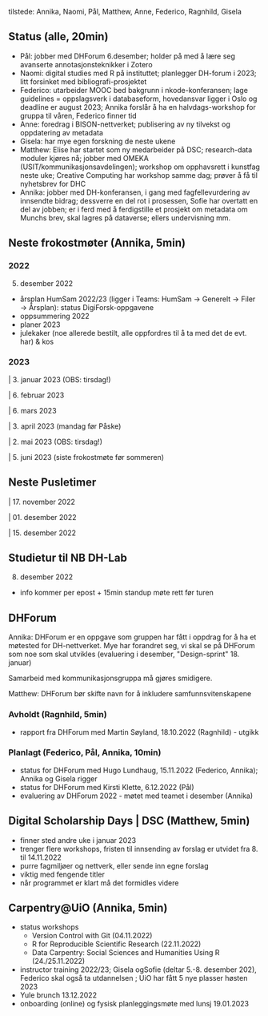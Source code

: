 tilstede: Annika, Naomi, Pål, Matthew, Anne, Federico, Ragnhild, Gisela

## Status (alle, 20min)

- Pål: jobber med DHForum 6.desember; holder på med å lære seg avanserte annotasjonsteknikker i Zotero
- Naomi: digital studies med R på instituttet; planlegger DH-forum i 2023; litt forsinket med bibliografi-prosjektet
- Federico: utarbeider MOOC bed bakgrunn i nkode-konferansen; lage guidelines = oppslagsverk i databaseform, hovedansvar ligger i Oslo og deadline er august 2023; Annika forslår å ha en halvdags-workshop for gruppa til våren, Federico finner tid
- Anne: foredrag i BISON-nettverket; publisering av ny tilvekst og oppdatering av metadata
- Gisela: har mye egen forskning de neste ukene
- Matthew: Elise har startet som ny medarbeider på DSC; research-data moduler kjøres nå; jobber med OMEKA (USIT/kommunikasjonsavdelingen); workshop om opphavsrett i kunstfag neste uke; Creative Computing har workshop samme dag; prøver å få til nyhetsbrev for DHC
- Annika: jobber med DH-konferansen, i gang med fagfellevurdering av innsendte bidrag; dessverre en del rot i prosessen, Sofie har overtatt en del av jobben; er i ferd med å ferdigstille et prosjekt om metadata om Munchs brev, skal lagres på dataverse; ellers undervisning mm.

      
## Neste frokostmøter (Annika, 5min)

### 2022

5. desember 2022
  - årsplan HumSam 2022/23 (ligger i Teams: HumSam -> Generelt -> Filer -> Årsplan): status DigiForsk-oppgavene
  - oppsummering 2022
  - planer 2023
  - julekaker (noe allerede bestilt, alle oppfordres til å ta med det de evt. har) & kos

### 2023
| 3. januar 2023 (OBS: tirsdag!)

| 6. februar 2023

| 6. mars 2023

| 3. april 2023 (mandag før Påske)

| 2. mai 2023 (OBS: tirsdag!)

| 5. juni 2023 (siste frokostmøte før sommeren)

## Neste Pusletimer

| 17. november 2022

| 01. desember 2022

| 15. desember 2022

## Studietur til NB DH-Lab

08. desember 2022
  - info kommer per epost + 15min standup møte rett før turen

## DHForum

Annika: DHForum er en oppgave som gruppen har fått i oppdrag for å ha et møtested for DH-nettverket.  Mye har forandret seg, vi skal se på DHForum som noe som skal utvikles (evaluering i desember, "Design-sprint" 18. januar)

Samarbeid med kommunikasjonsgruppa må gjøres smidigere.

Matthew: DHForum bør skifte navn for å inkludere samfunnsvitenskapene

### Avholdt (Ragnhild, 5min)
- rapport fra DHForum med Martin Søyland, 18.10.2022 (Ragnhild) - utgikk

### Planlagt (Federico, Pål, Annika, 10min)
- status for DHForum med Hugo Lundhaug, 15.11.2022 (Federico, Annika); Annika og Gisela rigger
- status for DHForum med Kirsti Klette, 6.12.2022 (Pål)
- evaluering av DHForum 2022 - møtet med teamet i desember (Annika)

## Digital Scholarship Days | DSC (Matthew, 5min)
- finner sted andre uke i januar 2023
- trenger flere workshops, fristen til innsending av forslag er utvidet fra 8. til 14.11.2022
- purre fagmiljøer og nettverk, eller sende inn egne forslag
- viktig med fengende titler
- når programmet er klart må det formidles videre

## Carpentry@UiO (Annika, 5min)
- status workshops
  - Version Control with Git (04.11.2022)
  - R for Reproducible Scientific Research (22.11.2022)
  - Data Carpentry: Social Sciences and Humanities Using R (24./25.11.2022)
- instructor training 2022/23; Gisela ogSofie (deltar 5.-8. desember 202), Federico skal også ta utdannelsen ; UiO har fått 5 nye plasser høsten 2023
- Yule brunch 13.12.2022
- onboarding (online) og fysisk planleggingsmøte med lunsj 19.01.2023
